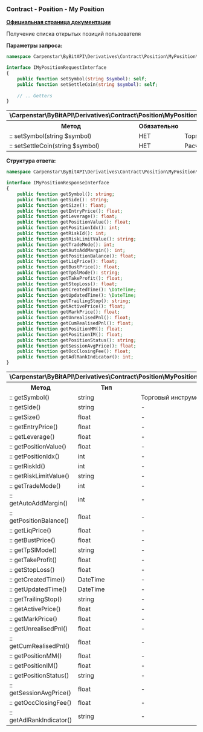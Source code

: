 ### Contract - Position - My Position
<b>[Официальная страница документации](https://bybit-exchange.github.io/docs/derivatives/contract/position-list)</b>
<p>Получение списка открытых позиций пользователя</p>

<p><b>Параметры запроса:</b></p>

```php
namespace Carpenstar\ByBitAPI\Derivatives\Contract\Position\MyPosition\Interfaces;

interface IMyPositionRequestInterface
{
    public function setSymbol(string $symbol): self;
    public function setSettleCoin(string $symbol): self;
    
    // .. Getters
}
```

<table style="width: 100%">
  <tr>
    <td colspan="3" style="text-align: left">
      <b>\Carpenstar\ByBitAPI\Derivatives\Contract\Position\MyPosition\Interfaces\IMyPositionRequestInterface</b>
    </td>
  </tr>
  <tr>
    <th style="width: 45%; text-align: center">Метод</th>
    <th style="width: 5%; text-align: center">Обязательно</th>
    <th style="width: 50%; text-align: center">Описание</th>
  </tr>
  <tr>
    <td>:: setSymbol(string $symbol)</td>
    <td>НЕТ</td>
    <td>Торговый инструмент</td>
  </tr>
  <tr>
    <td>:: setSettleCoin(string $symbol)</td>
    <td>НЕТ</td>
    <td>Расчетная монета</td>
  </tr>
</table>

<p><b>Структура ответа:</b></p>

```php
namespace Carpenstar\ByBitAPI\Derivatives\Contract\Position\MyPosition\Interfaces;

interface IMyPositionResponseInterface
{
    public function getSymbol(): string;
    public function getSide(): string;
    public function getSize(): float;
    public function getEntryPrice(): float;
    public function getLeverage(): float;
    public function getPositionValue(): float;
    public function getPositionIdx(): int;
    public function getRiskId(): int;
    public function getRiskLimitValue(): string;
    public function getTradeMode(): int;
    public function getAutoAddMargin(): int;
    public function getPositionBalance(): float;
    public function getLiqPrice(): float;
    public function getBustPrice(): float;
    public function getTpSlMode(): string;
    public function getTakeProfit(): float;
    public function getStopLoss(): float;
    public function getCreatedTime(): \DateTime;
    public function getUpdatedTime(): \DateTime;
    public function getTrailingStop(): string;
    public function getActivePrice(): float;
    public function getMarkPrice(): float;
    public function getUnrealisedPnl(): float;
    public function getCumRealisedPnl(): float;
    public function getPositionMM(): float;
    public function getPositionIM(): float;
    public function getPositionStatus(): string;
    public function getSessionAvgPrice(): float;
    public function getOccClosingFee(): float;
    public function getAdlRankIndicator(): int;
}
```
<table style="width: 100%">
  <tr>
    <td colspan="3">
      <b>\Carpenstar\ByBitAPI\Derivatives\Contract\Position\MyPosition\Interfaces\IMyPositionResponseInterface</b>
    </td>
  </tr>
  <tr>
    <th style="width: 20%; text-align: center">Метод</th>
    <th style="width: 20%; text-align: center">Тип</th>
    <th style="width: 60%; text-align: center">Описание</th>
  </tr>
  <tr>
    <td>:: getSymbol()</td>
    <td>string</td>
    <td>Торговый инструмент</td>
  </tr>
  <tr>
    <td>:: getSide()</td>
    <td>string</td>
    <td> - </td>
  </tr>
  <tr>
    <td>:: getSize()</td>
    <td>float</td>
    <td> - </td>
  </tr>
  <tr>
    <td>:: getEntryPrice()</td>
    <td>float</td>
    <td> - </td>
  </tr>
  <tr>
    <td>:: getLeverage()</td>
    <td>float</td>
    <td> - </td>
  </tr>
  <tr>
    <td>:: getPositionValue()</td>
    <td>float</td>
    <td> - </td>
  </tr>
  <tr>
    <td>:: getPositionIdx()</td>
    <td>int</td>
    <td> - </td>
  </tr>
  <tr>
    <td>:: getRiskId()</td>
    <td>int</td>
    <td> - </td>
  </tr>
  <tr>
    <td>:: getRiskLimitValue()</td>
    <td>string</td>
    <td> - </td>
  </tr>
  <tr>
    <td>:: getTradeMode()</td>
    <td>int</td>
    <td> - </td>
  </tr>
  <tr>
    <td>:: getAutoAddMargin()</td>
    <td>int</td>
    <td> - </td>
  </tr>
  <tr>
    <td>:: getPositionBalance()</td>
    <td>float</td>
    <td> - </td>
  </tr>
  <tr>
    <td>:: getLiqPrice()</td>
    <td>float</td>
    <td> - </td>
  </tr>
  <tr>
    <td>:: getBustPrice()</td>
    <td>float</td>
    <td> - </td>
  </tr>
  <tr>
    <td>:: getTpSlMode()</td>
    <td>string</td>
    <td> - </td>
  </tr>
  <tr>
    <td>:: getTakeProfit()</td>
    <td>float</td>
    <td> - </td>
  </tr>
  <tr>
    <td>:: getStopLoss()</td>
    <td>float</td>
    <td> - </td>
  </tr>
  <tr>
    <td>:: getCreatedTime()</td>
    <td>DateTime</td>
    <td> - </td>
  </tr>
  <tr>
    <td>:: getUpdatedTime()</td>
    <td>DateTime</td>
    <td> - </td>
  </tr>
  <tr>
    <td>:: getTrailingStop()</td>
    <td>string</td>
    <td> - </td>
  </tr>
  <tr>
    <td>:: getActivePrice()</td>
    <td>float</td>
    <td> - </td>
  </tr>
  <tr>
    <td>:: getMarkPrice()</td>
    <td>float</td>
    <td> - </td>
  </tr>
  <tr>
    <td>:: getUnrealisedPnl()</td>
    <td>float</td>
    <td> - </td>
  </tr>
  <tr>
    <td>:: getCumRealisedPnl()</td>
    <td>float</td>
    <td> - </td>
  </tr>
  <tr>
    <td>:: getPositionMM()</td>
    <td>float</td>
    <td> - </td>
  </tr>
  <tr>
    <td>:: getPositionIM()</td>
    <td>float</td>
    <td> - </td>
  </tr>
  <tr>
    <td>:: getPositionStatus()</td>
    <td>string</td>
    <td> - </td>
  </tr>
  <tr>
    <td>:: getSessionAvgPrice()</td>
    <td>float</td>
    <td> - </td>
  </tr>
  <tr>
    <td>:: getOccClosingFee()</td>
    <td>float</td>
    <td> - </td>
  </tr>
  <tr>
    <td>:: getAdlRankIndicator()</td>
    <td>string</td>
    <td> - </td>
  </tr>
</table>
